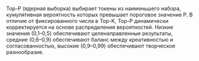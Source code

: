 Top-P (ядерная выборка) выбирает токены из наименьшего набора, кумулятивная вероятность которых превышает пороговое значение P. В отличие от фиксированного числа в Top-K, Top-P динамически корректируется на основе распределения вероятностей. Низкие значения (0,1–0,5) обеспечивают целенаправленные результаты, средние (0,6–0,9) обеспечивают баланс между креативностью и согласованностью, высокие (0,9–0,99) обеспечивают творческое разнообразие.